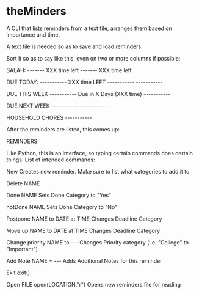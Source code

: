 # theMinders
A CLI that lists reminders from a text file, arranges them based on importance and time.

A text file is needed so as to save and load reminders.

Sort it so as to say like this, even on two or more columns if possible:

SALAH:
    ------- XXX time left
    ------- XXX time left

DUE TODAY:
    ----------- XXX time LEFT
    -----------
    -----------

DUE THIS WEEK
    ----------- Due in X Days (XXX time)
    -----------

DUE NEXT WEEK
    -----------
    -----------

HOUSEHOLD CHORES
    -----------


After the reminders are listed, this comes up:

REMINDERS:  

Like Python, this is an interface, so typing certain commands does certain things.
List of intended commands:

New                             Creates new reminder. Make sure to list what categories to add it to

Delete NAME

Done NAME                       Sets Done Category to "Yes"

notDone NAME                    Sets Done Category to "No" 

Postpone NAME to DATE at TIME   Changes Deadline Category 

Move up NAME to DATE at TIME    Changes Deadline Category

Change priority NAME to ---     Changes Priority category (i.e. "College" to "Important")

Add Note NAME = ---             Adds Additional Notes for this reminder

Exit                            exit()

Open FILE                       open(LOCATION,"r")    Opens new reminders file for reading

